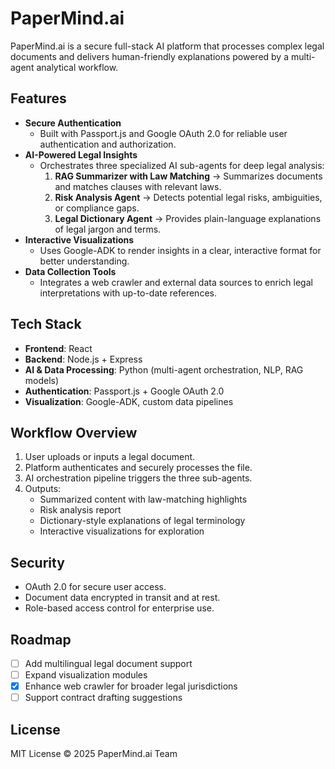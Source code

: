 # PaperMind.ai  

PaperMind.ai is a secure full-stack AI platform that processes complex legal documents and delivers human-friendly explanations powered by a multi-agent analytical workflow.  

## Features  
- **Secure Authentication**  
  - Built with Passport.js and Google OAuth 2.0 for reliable user authentication and authorization.  
- **AI-Powered Legal Insights**  
  - Orchestrates three specialized AI sub-agents for deep legal analysis:  
    1. **RAG Summarizer with Law Matching** → Summarizes documents and matches clauses with relevant laws.  
    2. **Risk Analysis Agent** → Detects potential legal risks, ambiguities, or compliance gaps.  
    3. **Legal Dictionary Agent** → Provides plain-language explanations of legal jargon and terms.  
- **Interactive Visualizations**  
  - Uses Google-ADK to render insights in a clear, interactive format for better understanding.  
- **Data Collection Tools**  
  - Integrates a web crawler and external data sources to enrich legal interpretations with up-to-date references.  

## Tech Stack  
- **Frontend**: React  
- **Backend**: Node.js + Express  
- **AI & Data Processing**: Python (multi-agent orchestration, NLP, RAG models)  
- **Authentication**: Passport.js + Google OAuth 2.0  
- **Visualization**: Google-ADK, custom data pipelines  

## Workflow Overview  
1. User uploads or inputs a legal document.  
2. Platform authenticates and securely processes the file.  
3. AI orchestration pipeline triggers the three sub-agents.  
4. Outputs:  
   - Summarized content with law-matching highlights  
   - Risk analysis report  
   - Dictionary-style explanations of legal terminology  
   - Interactive visualizations for exploration  

## Security  
- OAuth 2.0 for secure user access.  
- Document data encrypted in transit and at rest.  
- Role-based access control for enterprise use.  

## Roadmap  
- [ ] Add multilingual legal document support  
- [ ] Expand visualization modules  
- [x] Enhance web crawler for broader legal jurisdictions  
- [ ] Support contract drafting suggestions  

## License  
MIT License © 2025 PaperMind.ai Team  
